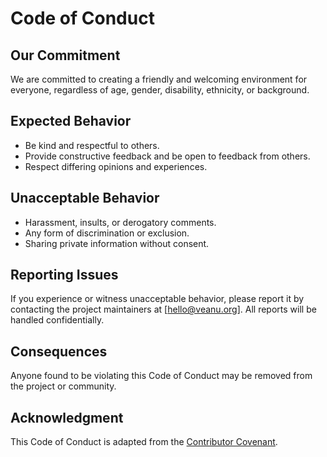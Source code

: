 # Code of Conduct

## Our Commitment

We are committed to creating a friendly and welcoming environment for everyone, regardless of age, gender, disability, ethnicity, or background.

## Expected Behavior

- Be kind and respectful to others.
- Provide constructive feedback and be open to feedback from others.
- Respect differing opinions and experiences.

## Unacceptable Behavior

- Harassment, insults, or derogatory comments.
- Any form of discrimination or exclusion.
- Sharing private information without consent.

## Reporting Issues

If you experience or witness unacceptable behavior, please report it by contacting the project maintainers at [hello@veanu.org]. All reports will be handled confidentially.

## Consequences

Anyone found to be violating this Code of Conduct may be removed from the project or community.

## Acknowledgment

This Code of Conduct is adapted from the [Contributor Covenant](https://www.contributor-covenant.org).